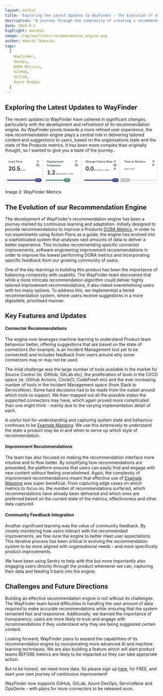 ```yaml
---
layout: postv2
title: "Exploring the Latest Updates to WayFinder - The Evolution of our Recommendation Engine"
description: "A journey through the complexity of creating a recommendation engine for software develeopment performance"
date: 2024-8-2
highlight: monokai
image: /img/wayfinder/recommendation_engine.png
author: Hamish Tedeschi
tags:
  [
    WayFinder,
    DevOps,
    DORA Metrics,
    GitHub,
    Gitlab,
    Azure DevOps
  ]
---
```


## Exploring the Latest Updates to WayFinder

The recent updates to WayFinder have ushered in significant changes, particularly with the development and refinement of its recommendation engine. As WayFinder pivots towards a more refined user experience, the new recommendation engine plays a central role in delivering tailored content and suggestions to users, based on the organisations state and the state of the Products metrics. It has been more complex than originally thought, so I wanted to give you a taste of the journey..

<div ><img src="/img/wayfinder/dora_metrics.png"/><p>Image 2: WayFinder Metrics</p></div>



## The Evolution of our Recommendation Engine

The development of WayFinder's recommendation engine has been a journey marked by continuous learning and adaptation. Initially designed to provide recommendations to improve a Products <a href="https://dora.dev/">DORA Metrics</a>, in order to run experiments using Action Plans as a guide; the engine has evolved into a sophisticated system that analyses vast amounts of data to deliver a better experience. This includes recommending specific connector improvements, software engineering improvement recommendations in order to improve the lowest performing DORA metrics and incorporating specific feedback from our growing community of users.

One of the key learnings in building this product has been the importance of balancing complexity with usability. The WayFinder team discovered that while a more intricate recommendation algorithm could deliver highly tailored improvement recommendations, it also risked overwhelming users with too many options. To address this, we implemented a tiered recommendation system, where users receive suggestions in a more digestible, prioritised manner.

## Key Features and Updates

#### Connector Recommendations
The engine now leverages machine learning to understand Product team behaviour better, offering suggestions that are based on the state of connectors (for example, is an Incident Management tool yet to be connected) and includes feedback from users around why some connectors may or may not be used.

The iniial challenge was the large number of tools available in the market for Source Control (ie. GitHub, GitLab etc), the proliferation of tools in the CI/CD space (ie. GitHub Actions, CircleCI, CodeFresh etc) and the ever increasing number of tools in the Incident Management space (from Slack to ServiceNow). Some hard decisions had to be made from the outset around which tools to support. We then mapped out all the possible states the supported connectors may have, which again proved more complicated than one might think - mainly due to the varying implementation detail of each. 

A useful tool for understanding and capturing system state and behaviour continues to be <a href="https://blog.mechanicalrock.io/2023/03/21/example-mapping-in-practice">Example Mapping</a>. We use this extensively to understand the state a product may be in and when to serve up which style of recommendation. 

#### Improvement Recommendations
The team has also focused on making the recommendation interface more intuitive and to flow better. By simplifying how recommendations are presented, the platform ensures that users can easily find and engage with new content without feeling overwhelmed. Again, the complexity of improvement recommendations meant that effective use of <a href="https://blog.mechanicalrock.io/2023/03/21/example-mapping-in-practice">Example Mapping</a> was super beneficial. From capturing edge cases on which metrics to focus on, the number of recommendations surfaced, which recommendations have already been delivered and which ones are preferred based on the current state of the metrics, effectiveness and other data captured. 

#### Community Feedback Integration
Another significant learning was the value of community feedback. By closely monitoring how users interact with the recommended improvements, we fine-tune the engine to better meet user expectations. This iterative process has been critical in evolving the recommendation system to be more aligned with organisational needs - and more specifically product improvements. 

We have been using Sentry to help with this but more importantly also engaging users directly through the product whereever we can, capturing their data and feeding it back into the engine.

## Challenges and Future Directions

Building an effective recommendation engine is not without its challenges. The WayFinder team faced difficulties in handling the vast amount of data required to make accurate recommendations while ensuring that the system remained fast and responsive. Additionally, we learned the importance of transparency; users are more likely to trust and engage with recommendations if they understand why they are being suggested certain content.

Looking forward, WayFinder plans to expand the capabilities of its recommendation engine by incorporating more advanced AI and machine learning techniques. We are also building a feature which will alert product teams BEFORE metrics are likely to be impacted so they can take apprpriate action. 

But to be honest, we need more data. So please sign up <a href="https://app.wayfinder.ninja/signup">here</a>, for FREE, and start your own journey of continuous improvement!

WayFinder now supports GitHub, GitLab, Azure DevOps, ServiceNow and OpsGenie - with plans for more connectors to be released soon.